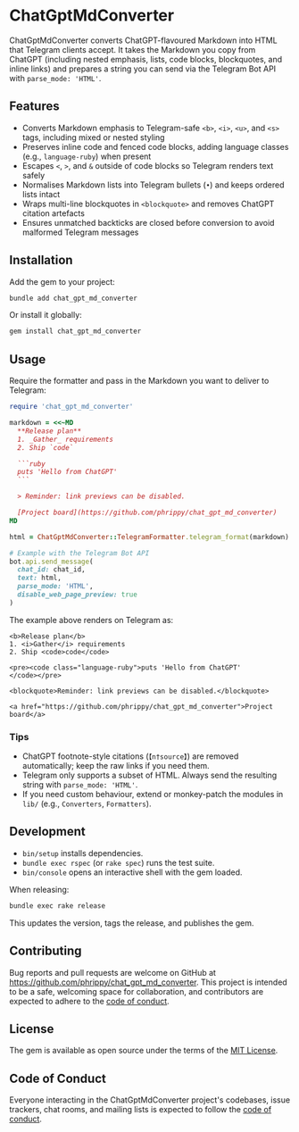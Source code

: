 # ChatGptMdConverter

ChatGptMdConverter converts ChatGPT-flavoured Markdown into HTML that Telegram clients accept. It takes the Markdown you copy from ChatGPT (including nested emphasis, lists, code blocks, blockquotes, and inline links) and prepares a string you can send via the Telegram Bot API with `parse_mode: 'HTML'`.

## Features
- Converts Markdown emphasis to Telegram-safe `<b>`, `<i>`, `<u>`, and `<s>` tags, including mixed or nested styling
- Preserves inline code and fenced code blocks, adding language classes (e.g., `language-ruby`) when present
- Escapes `<`, `>`, and `&` outside of code blocks so Telegram renders text safely
- Normalises Markdown lists into Telegram bullets (`•`) and keeps ordered lists intact
- Wraps multi-line blockquotes in `<blockquote>` and removes ChatGPT citation artefacts
- Ensures unmatched backticks are closed before conversion to avoid malformed Telegram messages

## Installation

Add the gem to your project:

```bash
bundle add chat_gpt_md_converter
```

Or install it globally:

```bash
gem install chat_gpt_md_converter
```

## Usage

Require the formatter and pass in the Markdown you want to deliver to Telegram:

````ruby
require 'chat_gpt_md_converter'

markdown = <<~MD
  **Release plan**
  1. _Gather_ requirements
  2. Ship `code`

  ```ruby
  puts 'Hello from ChatGPT'
  ```

  > Reminder: link previews can be disabled.

  [Project board](https://github.com/phrippy/chat_gpt_md_converter)
MD

html = ChatGptMdConverter::TelegramFormatter.telegram_format(markdown)

# Example with the Telegram Bot API
bot.api.send_message(
  chat_id: chat_id,
  text: html,
  parse_mode: 'HTML',
  disable_web_page_preview: true
)
````

The example above renders on Telegram as:

```
<b>Release plan</b>
1. <i>Gather</i> requirements
2. Ship <code>code</code>

<pre><code class="language-ruby">puts 'Hello from ChatGPT'
</code></pre>

<blockquote>Reminder: link previews can be disabled.</blockquote>

<a href="https://github.com/phrippy/chat_gpt_md_converter">Project board</a>
```

### Tips
- ChatGPT footnote-style citations (`【n†source】`) are removed automatically; keep the raw links if you need them.
- Telegram only supports a subset of HTML. Always send the resulting string with `parse_mode: 'HTML'`.
- If you need custom behaviour, extend or monkey-patch the modules in `lib/` (e.g., `Converters`, `Formatters`).

## Development

- `bin/setup` installs dependencies.
- `bundle exec rspec` (or `rake spec`) runs the test suite.
- `bin/console` opens an interactive shell with the gem loaded.

When releasing:

```bash
bundle exec rake release
```

This updates the version, tags the release, and publishes the gem.

## Contributing

Bug reports and pull requests are welcome on GitHub at https://github.com/phrippy/chat_gpt_md_converter. This project is intended to be a safe, welcoming space for collaboration, and contributors are expected to adhere to the [code of conduct](https://github.com/phrippy/chat_gpt_md_converter/blob/master/CODE_OF_CONDUCT.md).

## License

The gem is available as open source under the terms of the [MIT License](https://opensource.org/licenses/MIT).

## Code of Conduct

Everyone interacting in the ChatGptMdConverter project's codebases, issue trackers, chat rooms, and mailing lists is expected to follow the [code of conduct](https://github.com/phrippy/chat_gpt_md_converter/blob/master/CODE_OF_CONDUCT.md).
